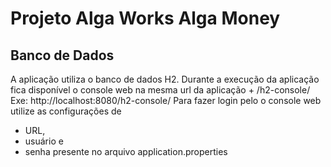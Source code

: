 # Projeto Alga Works Alga Money

## Banco de Dados

A aplicação utiliza o banco de dados H2.
Durante a execução da aplicação fica disponível o console web
na mesma url da aplicação + /h2-console/ Exe: http://localhost:8080/h2-console/
Para fazer login pelo o console web utilize as configurações de 
* URL, 
* usuário e
* senha 
presente no arquivo application.properties